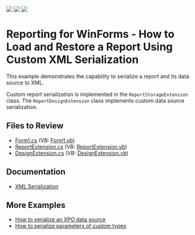 <!-- default badges list -->
![](https://img.shields.io/endpoint?url=https://codecentral.devexpress.com/api/v1/VersionRange/128601357/22.2.6%2B)
[![](https://img.shields.io/badge/Open_in_DevExpress_Support_Center-FF7200?style=flat-square&logo=DevExpress&logoColor=white)](https://supportcenter.devexpress.com/ticket/details/E3157)
[![](https://img.shields.io/badge/📖_How_to_use_DevExpress_Examples-e9f6fc?style=flat-square)](https://docs.devexpress.com/GeneralInformation/403183)
<!-- default badges end -->
# Reporting for WinForms - How to Load and Restore a Report Using Custom XML Serialization


This example demonstrates the capability to serialize a report and its data source to XML.

Custom report serialization is implemented in the `ReportStorageExtension` class. The `ReportDesignExtension` class implements custom data source serialization.

## Files to Review

* [Form1.cs](./CS/WindowsApplication54/Form1.cs) (VB: [Form1.vb](./VB/WindowsApplication54/Form1.vb))
* [ReportExtension.cs](./CS/WindowsApplication54/ReportExtension.cs) (VB: [ReportExtension.vb](./VB/WindowsApplication54/ReportExtension.vb))
* [DesignExtension.cs](./CS/WindowsApplication54/DesignExtension.cs) (VB: [DesignExtension.vb](./VB/WindowsApplication54/DesignExtension.vb))
## Documentation

- [XML Serialization](http://docs.devexpress.devx/XtraReports/10011/detailed-guide-to-devexpress-reporting/store-and-distribute-reports/store-report-layouts-and-documents/xml-serialization)

## More Examples

- [How to serialize an XPO data source](https://github.com/DevExpress-Examples/Reporting_how-to-serialize-an-xpo-data-source-e3169)
- [How to serialize parameters of custom types](https://github.com/DevExpress-Examples/Reporting_how-to-serialize-parameters-of-custom-types-e3186)

